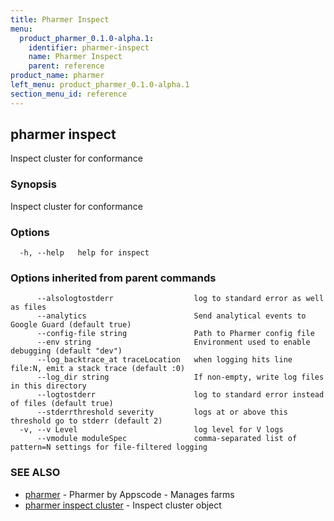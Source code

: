 ```yaml
---
title: Pharmer Inspect
menu:
  product_pharmer_0.1.0-alpha.1:
    identifier: pharmer-inspect
    name: Pharmer Inspect
    parent: reference
product_name: pharmer
left_menu: product_pharmer_0.1.0-alpha.1
section_menu_id: reference
---
```

## pharmer inspect

Inspect cluster for conformance

### Synopsis


Inspect cluster for conformance

### Options

```
  -h, --help   help for inspect
```

### Options inherited from parent commands

```
      --alsologtostderr                  log to standard error as well as files
      --analytics                        Send analytical events to Google Guard (default true)
      --config-file string               Path to Pharmer config file
      --env string                       Environment used to enable debugging (default "dev")
      --log_backtrace_at traceLocation   when logging hits line file:N, emit a stack trace (default :0)
      --log_dir string                   If non-empty, write log files in this directory
      --logtostderr                      log to standard error instead of files (default true)
      --stderrthreshold severity         logs at or above this threshold go to stderr (default 2)
  -v, --v Level                          log level for V logs
      --vmodule moduleSpec               comma-separated list of pattern=N settings for file-filtered logging
```

### SEE ALSO
* [pharmer](/docs/reference/pharmer.md)	 - Pharmer by Appscode - Manages farms
* [pharmer inspect cluster](/docs/reference/pharmer_inspect_cluster.md)	 - Inspect cluster object

